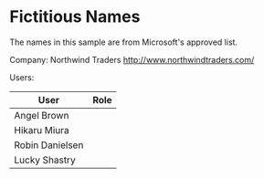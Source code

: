 # Fictitious Names

The names in this sample are from Microsoft's approved list.

Company: Northwind Traders
         http://www.northwindtraders.com/

Users:

| User | Role |
|---|---|
| Angel Brown | |
| Hikaru Miura | |
| Robin Danielsen | |
| Lucky Shastry | |

